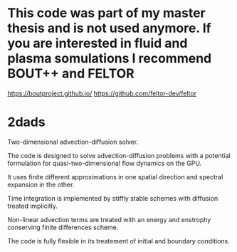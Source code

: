 # This code was part of my master thesis and is not used anymore. If you are interested in fluid and plasma somulations I recommend BOUT++ and FELTOR
https://boutproject.github.io/
https://github.com/feltor-dev/feltor

# 2dads
Two-dimensional advection-diffusion solver.

The code is designed to solve advection-diffusion problems with a potential formulation for quasi-two-dimensional flow dynamics
on the GPU.

It uses finite different approximations in one spatial direction and spectral expansion in the other.

Time integration is implemented by stiffly stable schemes with diffusion treated implicitly.

Non-linear advection terms are treated with an energy and enstrophy conserving finite differences scheme.

The code is fully flexible in its treatement of initial and boundary conditions.
